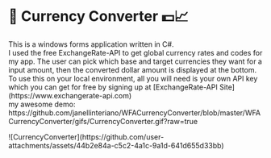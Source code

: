 # 🙂 Currency Converter 💵📈

<p>
    This is a windows forms application written in C#. <br> I used the free ExchangeRate-API to get global currency rates and codes for my app. The user can pick which base and target currencies they want for a input amount, then the converted dollar amount is displayed at the bottom. <br>To use this on your local environment, all you will need is your own API key which you can get for free by signing up at 
    [ExchangeRate-API Site](https://www.exchangerate-api.com) <br>
    my awesome demo:
https://github.com/janellinteriano/WFACurrencyConverter/blob/master/WFACurrencyConverter/gifs/CurrencyConverter.gif?raw=true

</p>
![CurrencyConverter](https://github.com/user-attachments/assets/44b2e84a-c5c2-4a1c-9a1d-641d655d33bb)
